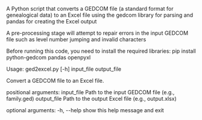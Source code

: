 A Python script that converts a GEDCOM file (a standard format for genealogical data) to an Excel file using the gedcom library for parsing and pandas for creating the Excel output

A pre-processing stage will attempt to repair errors in the input GEDCOM file such as level number jumping and invalid characters

Before running this code, you need to install the required libraries:
pip install python-gedcom pandas openpyxl

Usage: ged2excel.py [-h] input_file output_file

Convert a GEDCOM file to an Excel file.

positional arguments:
  input_file    Path to the input GEDCOM file (e.g., family.ged)
  output_file   Path to the output Excel file (e.g., output.xlsx)

optional arguments:
  -h, --help    show this help message and exit
